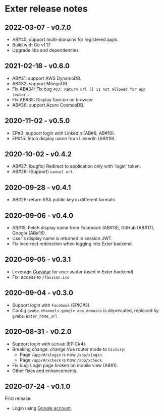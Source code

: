 # Exter release notes

## 2022-03-07 - v0.7.0

- AB#45: support multi-domains for registered apps.
- Build with Go v1.17
- Upgrade libs and dependencies

## 2021-02-18 - v0.6.0

- AB#31: support AWS DynamoDB.
- AB#32: support MongoDB.
- Fix AB#34: Fix bug `403: Return url [] is not allowed for app [exter]`.
- Fix AB#35: Display favicon on browser.
- AB#36: support Azure CosmosDB.

## 2020-11-02 - v0.5.0

- EP#3: support login with LinkedIn (AB#9, AB#10).
- EP#15: fetch display name from LinkedIn (AB#19).

## 2020-10-02 - v0.4.2

- AB#27: (bugfix) Redirect to application only with 'login' token.
- AB#28: (Support) `cancel url`.

## 2020-09-28 - v0.4.1

- AB#26: return RSA public key in different formats

## 2020-09-06 - v0.4.0

- AB#15: Fetch display name from Facebook (AB#18), GitHub (AB#17), Google (AB#16).
- User's display name is returned in session JWT.
- Fix incorrect redirection when logging into Exter backend.

## 2020-09-05 - v0.3.1

- Leverage [Gravatar](https://gravatar.com/) for user avatar (used in Exter backend)
- Fix: access to `/favicon.ico`

## 2020-09-04 - v0.3.0

- Support login with `Facebook` (EPIC#2).
- Config `gvabe.channels.google.app_domains` is deprecated, replaced by `gvabe.exter_home_url`

## 2020-08-31 - v0.2.0

- Support login with `GitHub` (EPIC#4).
- Breaking change: change Vue router mode to `history`:
  - Page `/app/#/xlogin` is now `/app/xlogin`.
  - Page `/app/#/xcheck` is now `/app/xcheck`.
- Fix bug: Login page broken on mobile view (AB#1).
- Other fixes and enhancements.

## 2020-07-24 - v0.1.0

First release:

- Login using [Google account](https://www.google.com/account/about/).
